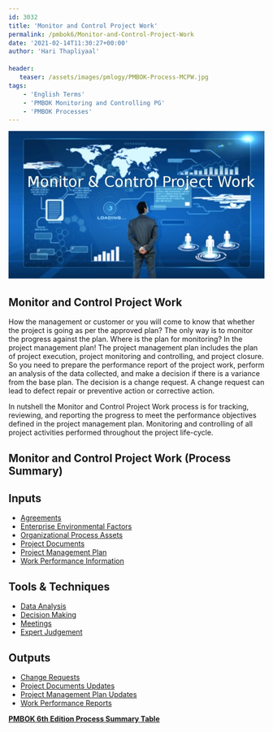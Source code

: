```yaml
---
id: 3032   
title: 'Monitor and Control Project Work'
permalink: /pmbok6/Monitor-and-Control-Project-Work
date: '2021-02-14T11:30:27+00:00'
author: 'Hari Thapliyaal'

header:
   teaser: /assets/images/pmlogy/PMBOK-Process-MCPW.jpg
tags:
    - 'English Terms'
    - 'PMBOK Monitoring and Controlling PG'
    - 'PMBOK Processes'
---
```


![](/assets/images/pmlogy/PMBOK-Process-MCPW.jpg)

## Monitor and Control Project Work

How the management or customer or you will come to know that whether the project is going as per the approved plan? The only way is to monitor the progress against the plan. Where is the plan for monitoring? In the project management plan! The project management plan includes the plan of project execution, project monitoring and controlling, and project closure. So you need to prepare the performance report of the project work, perform an analysis of the data collected, and make a decision if there is a variance from the base plan. The decision is a change request. A change request can lead to defect repair or preventive action or corrective action.

In nutshell the Monitor and Control Project Work process is for tracking, reviewing, and reporting the progress to meet the performance objectives defined in the project management plan. Monitoring and controlling of all project activities performed throughout the project life-cycle.

## Monitor and Control Project Work (Process Summary)

## **Inputs**

- [Agreements](/pmbok6/agreements)
- [Enterprise Environmental Factors](/pmbok6/enterprise-environmental-factors)
- [Organizational Process Assets](/pmbok6/organizational-process-assets)
- [Project Documents](/pmbok6/project-documents)
- [Project Management Plan](/pmbok6/project-management-plan)
- [Work Performance Information](/pmbok6/work-performance-information)

## **Tools &amp; Techniques**

- [Data Analysis](/pmbok6/data-analysis)
- [Decision Making](/pmbok6/decision-making)
- [Meetings](/pmbok6/meetings)
- [Expert Judgement](/pmbok6/expert-judgement)

## **Outputs**

- [Change Requests](/pmbok6/change-requests)
- [Project Documents Updates](/pmbok6/project-documents-updates)
- [Project Management Plan Updates](/pmbok6/project-management-plan-updates)
- [Work Performance Reports](/pmbok6/work-performance-reports)

**[PMBOK 6th Edition Process Summary Table](/pmbok6/process-groups-and-processes-in-pmbok6/)**